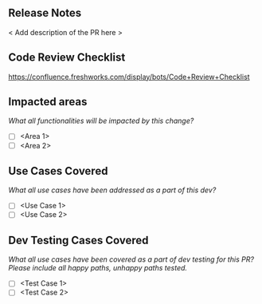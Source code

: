 ## Release Notes
< Add description of the PR here >

## Code Review Checklist
https://confluence.freshworks.com/display/bots/Code+Review+Checklist

## Impacted areas
*What all functionalities will be impacted by this change?*
- [ ] <Area 1>
- [ ] <Area 2>

## Use Cases Covered
*What all use cases have been addressed as a part of this dev?*
- [ ] <Use Case 1>
- [ ] <Use Case 2>

## Dev Testing Cases Covered
*What all use cases have been covered as a part of dev testing for this PR? Please include all happy paths, unhappy paths tested.*
- [ ] <Test Case 1>
- [ ] <Test Case 2>
